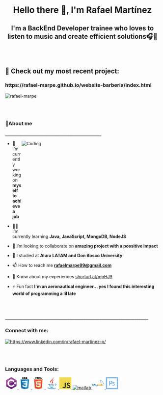 <h1 align="center">Hello there 👋, I'm Rafael Martínez</h1>
<h2 align="center">I'm a BackEnd Developer trainee who loves to listen to music and create efficient solutions🎧📎</h2>

<br></br>
<h2 align="left"> 👻 Check out my most recent project:</h2>
<h3 align="left"> https://rafael-marpe.github.io/website-barberia/index.html</h3>

<p align="left"> <img src="https://komarev.com/ghpvc/?username=rafael-marpe&label=Profile%20views&color=0e75b6&style=flat" alt="rafael-marpe" /> </p>

<br></br>
<h3>👾About me</h3>
<p>_________________________________________________</p>
<img align="right" alt="Coding" width="450" height="300" src="https://thumbs.gfycat.com/AppropriateFatKagu-max-1mb.gif">

   - 🌱 I’m currently working on **myself to achieve a job**

   - 👨‍💻 I’m currently learning **Java, JavaScript, MongoDB, NodeJS**

   - 👀 I’m looking to collaborate on **amazing project with a possitive impact**

   - 📓 I studied at **Alura LATAM and Don Bosco University**

   - 📫 How to reach me **rafaelmarpe99@gmail.com**

   - 📄 Know about my experiences [shorturl.at/mpHJ9](shorturl.at/mpHJ9)

   - ⚡ Fun fact **I'm an aeronautical engineer... yes I found this interesting world of programming a lil late**

<br></br>
<p>_________________________________________________________________________</p>

<h3 align="left">Connect with me:</h3>
<p align="left">
<a href="https://linkedin.com/in/https://www.linkedin.com/in/rafael-martinez-p/" target="blank"><img align="center" src="https://raw.githubusercontent.com/rahuldkjain/github-profile-readme-generator/master/src/images/icons/Social/linked-in-alt.svg" alt="https://www.linkedin.com/in/rafael-martinez-p/" height="30" width="40" /></a>
</p>
<br></br>
<h3 align="left">Languages and Tools:</h3>
<p align="left"> <a href="https://www.w3schools.com/cs/" target="_blank" rel="noreferrer"> <img src="https://raw.githubusercontent.com/devicons/devicon/master/icons/csharp/csharp-original.svg" alt="csharp" width="40" height="40"/> </a> <a href="https://www.w3schools.com/css/" target="_blank" rel="noreferrer"> <img src="https://raw.githubusercontent.com/devicons/devicon/master/icons/css3/css3-original-wordmark.svg" alt="css3" width="40" height="40"/> </a> <a href="https://www.w3.org/html/" target="_blank" rel="noreferrer"> <img src="https://raw.githubusercontent.com/devicons/devicon/master/icons/html5/html5-original-wordmark.svg" alt="html5" width="40" height="40"/> </a> <a href="https://www.java.com" target="_blank" rel="noreferrer"> <img src="https://raw.githubusercontent.com/devicons/devicon/master/icons/java/java-original.svg" alt="java" width="40" height="40"/> </a> <a href="https://developer.mozilla.org/en-US/docs/Web/JavaScript" target="_blank" rel="noreferrer"> <img src="https://raw.githubusercontent.com/devicons/devicon/master/icons/javascript/javascript-original.svg" alt="javascript" width="40" height="40"/> </a> <a href="https://www.mathworks.com/" target="_blank" rel="noreferrer"> <img src="https://upload.wikimedia.org/wikipedia/commons/2/21/Matlab_Logo.png" alt="matlab" width="40" height="40"/> </a> <a href="https://www.mysql.com/" target="_blank" rel="noreferrer"> <img src="https://raw.githubusercontent.com/devicons/devicon/master/icons/mysql/mysql-original-wordmark.svg" alt="mysql" width="40" height="40"/> </a> <a href="https://www.photoshop.com/en" target="_blank" rel="noreferrer"> <img src="https://raw.githubusercontent.com/devicons/devicon/master/icons/photoshop/photoshop-line.svg" alt="photoshop" width="40" height="40"/> </a> </p>





